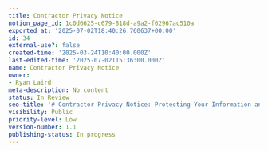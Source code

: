 ```yaml
---
title: Contractor Privacy Notice
notion_page_id: 1c0d6625-c679-818d-a9a2-f62967ac510a
exported_at: '2025-07-02T18:40:26.760637+00:00'
id: 34
external-use?: false
created-time: '2025-03-24T10:40:00.000Z'
last-edited-time: '2025-07-02T15:36:00.000Z'
name: Contractor Privacy Notice
owner:
- Ryan Laird
meta-description: No content
status: In Review
seo-title: '# Contractor Privacy Notice: Protecting Your Information and Rights'
visibility: Public
priority-level: Low
version-number: 1.1
publishing-status: In progress
---
```


